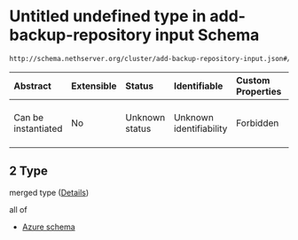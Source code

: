# Untitled undefined type in add-backup-repository input Schema

```txt
http://schema.nethserver.org/cluster/add-backup-repository-input.json#/anyOf/2
```



| Abstract            | Extensible | Status         | Identifiable            | Custom Properties | Additional Properties | Access Restrictions | Defined In                                                                                            |
| :------------------ | :--------- | :------------- | :---------------------- | :---------------- | :-------------------- | :------------------ | :---------------------------------------------------------------------------------------------------- |
| Can be instantiated | No         | Unknown status | Unknown identifiability | Forbidden         | Allowed               | none                | [add-backup-repository-input.json\*](cluster/add-backup-repository-input.json "open original schema") |

## 2 Type

merged type ([Details](add-backup-repository-input-anyof-2.md))

all of

*   [Azure schema](add-backup-repository-input-anyof-2-allof-azure-schema.md "check type definition")
